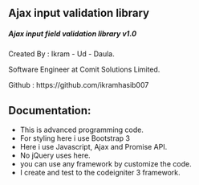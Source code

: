 ## Ajax input validation library
<h5>Ajax input field validation library v1.0</h5>
<p>Created By : Ikram - Ud - Daula.</p>
<p>Software Engineer at Comit Solutions Limited.</p>
Github : https://github.com/ikramhasib007 

Documentation:
---------------------------------------------
 * This is advanced programming code.
 * For styling here i use Bootstrap 3
 * Here i use Javascript, Ajax and Promise API.
 * No jQuery uses here.
 * you can use any framework by customize the code.
 * I create and test to the codeigniter 3 framework.

